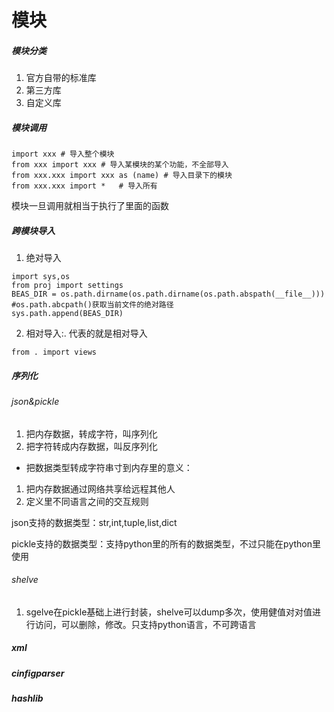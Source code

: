 # 模块
##### 模块分类
1. 官方自带的标准库
2. 第三方库
3. 自定义库

##### 模块调用
```
import xxx # 导入整个模块
from xxx import xxx # 导入某模块的某个功能，不全部导入
from xxx.xxx import xxx as (name) # 导入目录下的模块
from xxx.xxx import *   # 导入所有
```
模块一旦调用就相当于执行了里面的函数
##### 跨模块导入
1. 绝对导入
```
import sys,os
from proj import settings
BEAS_DIR = os.path.dirname(os.path.dirname(os.path.abspath(__file__)))  #os.path.abcpath()获取当前文件的绝对路径
sys.path.append(BEAS_DIR)

```
2. 相对导入:. 代表的就是相对导入
```
from . import views
```
##### 序列化
###### json&pickle
1. 把内存数据，转成字符，叫序列化
2. 把字符转成内存数据，叫反序列化

* 把数据类型转成字符串寸到内存里的意义：
1. 把内存数据通过网络共享给远程其他人
2. 定义里不同语言之间的交互规则

json支持的数据类型：str,int,tuple,list,dict

pickle支持的数据类型：支持python里的所有的数据类型，不过只能在python里使用
###### shelve
1. sgelve在pickle基础上进行封装，shelve可以dump多次，使用健值对对值进行访问，可以删除，修改。只支持python语言，不可跨语言

##### xml


##### cinfigparser

##### hashlib